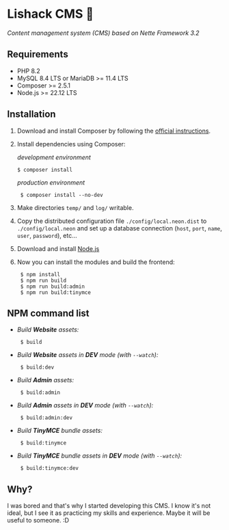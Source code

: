 Lishack CMS 🦊
==============

*Content management system (CMS) based on Nette Framework 3.2*

Requirements
------------

- PHP 8.2
- MySQL 8.4 LTS or MariaDB >= 11.4 LTS
- Composer >= 2.5.1
- Node.js >= 22.12 LTS

Installation
------------

1) Download and install Composer by following the [official instructions](https://getcomposer.org/download/).

2) Install dependencies using Composer:

    *development environment*

	   $ composer install

    *production environment*

        $ composer install --no-dev

3) Make directories `temp/` and `log/` writable.

4) Copy the distributed configuration file `./config/local.neon.dist` to `./config/local.neon` and set up a database connection (`host`, `port`, `name`, `user`, `password`), etc...

5) Download and install [Node.js](https://nodejs.org/en/download)

6) Now you can install the modules and build the frontend:

        $ npm install
        $ npm run build
        $ npm run build:admin
        $ npm run build:tinymce

NPM command list
-----------------

- *Build **Website** assets:*

       $ build

- *Build **Website** assets in **DEV** mode (with `--watch`):*

       $ build:dev

- *Build **Admin** assets:*

       $ build:admin

- *Build **Admin** assets in **DEV** mode (with `--watch`):*

       $ build:admin:dev

- *Build **TinyMCE** bundle assets:*

       $ build:tinymce

- *Build **TinyMCE** bundle assets in **DEV** mode (with `--watch`):*

       $ build:tinymce:dev

Why?
----

I was bored and that's why I started developing this CMS. I know it's not ideal, but I see it as practicing my skills and experience. Maybe it will be useful to someone. :D
